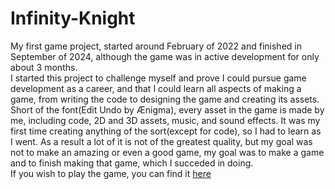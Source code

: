 # Infinity-Knight
   My first game project, started around February of 2022 and finished in September of 2024, although the game was in active development for only about 3 months.<br/>
   I started this project to challenge myself and prove I could pursue game development as a career, and that I could learn all aspects of making a game, from writing the code to designing the game and creating its assets.<br/>
   Short of the font(Edit Undo by Ænigma), every asset in the game is made by me, including code, 2D and 3D assets, music, and sound effects. It was my first time creating anything of the sort(except for code), so I had to learn as I went. As a result a lot of it is not of the greatest quality, but my goal was not to make an amazing or even a good game, my goal was to make a game and to finish making that game, which I succeded in doing.<br/>
   If you wish to play the game, you can find it [here](https://azzlul.itch.io/infinity-knight) <br/>

